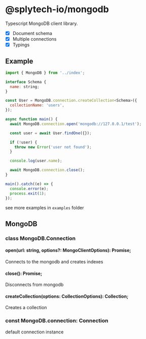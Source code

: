 # @splytech-io/mongodb

Typescript MongoDB client library.

- [x] Document schema
- [x] Multiple connections
- [x] Typings

## Example

```js
import { MongoDB } from '../index';

interface Schema {
  name: string;
}

const User = MongoDB.connection.createCollection<Schema>({
  collectionName: 'users',
});

async function main() {
  await MongoDB.connection.open('mongodb://127.0.0.1/test');

  const user = await User.findOne({});

  if (!user) {
    throw new Error('user not found');
  }

  console.log(user.name);

  await MongoDB.connection.close();
}

main().catch((e) => {
  console.error(e);
  process.exit(1);
});

```

see more examples in `examples` folder

## MongoDB

### class MongoDB.Connection

#### open(url: string, options?: MongoClientOptions): Promise<void>;

Connects to the mongodb and creates indexes

#### close(): Promise<void>;

Disconnects from mongodb

#### createCollection<T>(options: CollectionOptions): Collection<T>;

Creates a collection

### const MongoDB.connection: Connection

default connection instance
